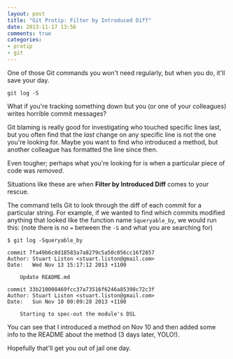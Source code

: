```yaml
---
layout: post
title: "Git Protip: Filter by Introduced Diff"
date: 2013-11-17 13:56
comments: true
categories:
- protip
- git
---
```


One of those Git commands you won't need regularly, but when you do, it'll save your day.

<!-- more -->

```
git log -S
```

What if you're tracking something down but you (or one of your colleagues) writes horrible commit messages?

Git blaming is really good for investigating who touched specific lines last, but you often find that the *last* change on any
specific line is not the one you're looking for. Maybe you want to find who introduced a method, but another colleague has formatted
the line since then.

Even tougher; perhaps what you're looking for is when a particular piece of code was *removed*.

Situations like these are when **Filter by Introduced Diff** comes to your rescue.

The command tells Git to look through the diff of each commit for a particular string. For example, if we wanted to find which commits modified
anything that looked like the function name ```Squeryable_by```, we would run this: (note there is no ```=``` between the ```-S``` and what you are searching for)

```
$ git log -Squeryable_by

commit 7fa49b6c8d18583a7a8279c5a50c056cc16f2857
Author: Stuart Liston <stuart.liston@gmail.com>
Date:   Wed Nov 13 15:17:12 2013 +1100

    Update README.md

commit 33b210008469fcc37a73516f6246a85398c72c3f
Author: Stuart Liston <stuart.liston@gmail.com>
Date:   Sun Nov 10 00:09:28 2013 +1100

    Starting to spec-out the module's DSL
```
You can see that I introduced a method on Nov 10 and then added some info to the README about the method (3 days later, YOLO!).

Hopefully that'll get you out of jail one day.

